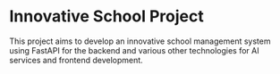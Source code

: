 # Innovative School Project

This project aims to develop an innovative school management system using FastAPI for the backend and various other technologies for AI services and frontend development.